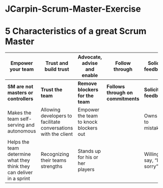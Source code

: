 # JCarpin-Scrum-Master-Exercise

# 5 Characteristics of a great Scrum Master

Empower your team | Trust and build trust | Advocate, advise and enable | Follow through | Solicit feedback
------------------ | --------------------- | --------------------------- | --------------------------|---------------------------------
**SM are not masters or controllers** | **Trust the team** | **Remove blockers for the team** | **Follows through on commitments** | **Solicit feedback** 
Makes the team self-serving and autonomous | Allowing developers to facilitate conversations with the client | Empower the team to knock blockers out | | Owns up to mistakes 
Helps the team determine what they think they can deliver in a sprint | Recognizing their teams strengths | Stands up for his or her players| | Willing to say, “I’m sorry” 
